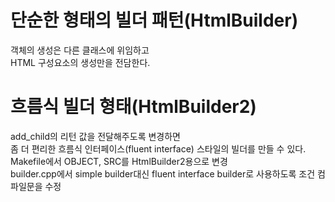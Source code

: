 # 단순한 형태의 빌더 패턴(HtmlBuilder)
객체의 생성은 다른 클래스에 위임하고  
HTML 구성요소의 생성만을 전담한다.  

# 흐름식 빌더 형태(HtmlBuilder2)
add_child의 리턴 값을 전달해주도록 변경하면  
좀 더 편리한 흐름식 인터페이스(fluent interface) 스타일의 빌더를 만들 수 있다.  
Makefile에서 OBJECT, SRC를 HtmlBuilder2용으로 변경  
builder.cpp에서 simple builder대신 fluent interface builder로 사용하도록 조건 컴파일문을 수정  